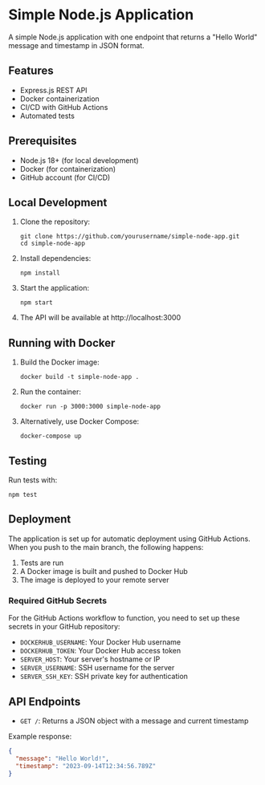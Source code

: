# Simple Node.js Application

A simple Node.js application with one endpoint that returns a "Hello World" message and timestamp in JSON format.

## Features

- Express.js REST API
- Docker containerization
- CI/CD with GitHub Actions
- Automated tests

## Prerequisites

- Node.js 18+ (for local development)
- Docker (for containerization)
- GitHub account (for CI/CD)

## Local Development

1. Clone the repository:
   ```
   git clone https://github.com/yourusername/simple-node-app.git
   cd simple-node-app
   ```

2. Install dependencies:
   ```
   npm install
   ```

3. Start the application:
   ```
   npm start
   ```

4. The API will be available at http://localhost:3000

## Running with Docker

1. Build the Docker image:
   ```
   docker build -t simple-node-app .
   ```

2. Run the container:
   ```
   docker run -p 3000:3000 simple-node-app
   ```

3. Alternatively, use Docker Compose:
   ```
   docker-compose up
   ```

## Testing

Run tests with:
```
npm test
```

## Deployment

The application is set up for automatic deployment using GitHub Actions. When you push to the main branch, the following happens:

1. Tests are run
2. A Docker image is built and pushed to Docker Hub
3. The image is deployed to your remote server

### Required GitHub Secrets

For the GitHub Actions workflow to function, you need to set up these secrets in your GitHub repository:

- `DOCKERHUB_USERNAME`: Your Docker Hub username
- `DOCKERHUB_TOKEN`: Your Docker Hub access token
- `SERVER_HOST`: Your server's hostname or IP
- `SERVER_USERNAME`: SSH username for the server
- `SERVER_SSH_KEY`: SSH private key for authentication

## API Endpoints

- `GET /`: Returns a JSON object with a message and current timestamp

Example response:
```json
{
  "message": "Hello World!",
  "timestamp": "2023-09-14T12:34:56.789Z"
}
``` 